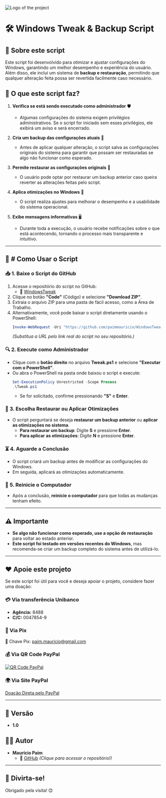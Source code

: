 ![Logo of the project](https://github.com/paimmauricio/Script-Rede/blob/main/imagens/logo.png)

# 🛠 Windows Tweak & Backup Script

## 📌 Sobre este script

Este script foi desenvolvido para otimizar e ajustar configurações do Windows, garantindo um melhor desempenho e experiência do usuário. Além disso, ele inclui um sistema de **backup e restauração**, permitindo que qualquer alteração feita possa ser revertida facilmente caso necessário.

## 🔹 O que este script faz?

1. **Verifica se está sendo executado como administrador** 🛡️

   - Algumas configurações do sistema exigem privilégios administrativos. Se o script for iniciado sem esses privilégios, ele exibirá um aviso e será encerrado.

2. **Cria um backup das configurações atuais** 📂

   - Antes de aplicar qualquer alteração, o script salva as configurações originais do sistema para garantir que possam ser restauradas se algo não funcionar como esperado.

3. **Permite restaurar as configurações originais** 🔄

   - O usuário pode optar por restaurar um backup anterior caso queira reverter as alterações feitas pelo script.

4. **Aplica otimizações no Windows** 🚀

   - O script realiza ajustes para melhorar o desempenho e a usabilidade do sistema operacional.

5. **Exibe mensagens informativas** 🖥️

   - Durante toda a execução, o usuário recebe notificações sobre o que está acontecendo, tornando o processo mais transparente e intuitivo.

---

## 🔧 **# Como Usar o Script**

### 📥 **1. Baixe o Script do GitHub**

1. Acesse o repositório do script no GitHub:
   - 🔗 [WindowsTweak](https://github.com/paimmauricio/WindowsTweak)
2. Clique no botão **"Code"** (Código) e selecione **"Download ZIP"**.
3. Extraia o arquivo ZIP para uma pasta de fácil acesso, como a Área de Trabalho.
4. Alternativamente, você pode baixar o script diretamente usando o PowerShell:
   ```powershell
   Invoke-WebRequest -Uri "https://github.com/paimmauricio/WindowsTweak/WindowsTweak.ps1" -OutFile "WindowsTweak.ps1"  
   ```
   *(Substitua a URL pelo link real do script no seu repositório.)*

### 🔍 **2. Execute como Administrador**

- Clique com o **botão direito** no arquivo **Tweak.ps1** e selecione **"Executar com o PowerShell"**.
- Ou abra o PowerShell na pasta onde baixou o script e execute:
  ```powershell
  Set-ExecutionPolicy Unrestricted -Scope Process  
  .\Tweak.ps1  
  ```
  - Se for solicitado, confirme pressionando **"S"** e **Enter**.

### 🔄 **3. Escolha Restaurar ou Aplicar Otimizações**

- O script perguntará se deseja **restaurar um backup anterior** ou **aplicar as otimizações no sistema**.
  - **Para restaurar um backup**: Digite **S** e pressione **Enter**.
  - **Para aplicar as otimizações**: Digite **N** e pressione **Enter**.

### ⏳ **4. Aguarde a Conclusão**

- O script criará um backup antes de modificar as configurações do Windows.
- Em seguida, aplicará as otimizações automaticamente.

### 🔄 **5. Reinicie o Computador**

- Após a conclusão, **reinicie o computador** para que todas as mudanças tenham efeito.

---

## ⚠️ Importante

- **Se algo não funcionar como esperado, use a opção de restauração** para voltar ao estado anterior.
- **Este script foi testado em versões recentes do Windows**, mas recomenda-se criar um backup completo do sistema antes de utilizá-lo.

---

## ❤️ Apoie este projeto

Se este script foi útil para você e deseja apoiar o projeto, considere fazer uma doação:

### 💳 Via transferência Unibanco
- **Agência:** 8488  
- **C/C:** 0047854-9

### 🏦 Via Pix  
📌 Chave Pix: paim.mauricio@gmail.com

### 💰 Via QR Code PayPal
[![QR Code PayPal](https://github.com/paimmauricio/Script-Rede/blob/main/QRs/QR_Code_PayPal.png)](https://github.com/paimmauricio/Script-Rede/blob/main/QRs/QR_Code_PayPal.png)

### 🌍 Via Site PayPal
[Doação Direta pelo PayPal](https://www.paypal.com/donate?hosted_button_id=YJNX67EAAHNCU)

---

## 📌 Versão

- **1.0**

## 👨‍💻 Autor

- **Maurício Paim**  
  - 🔗 [GitHub](https://github.com/paimmauricio) *(Clique para acessar o repositório!)*

---

## 🎉 Divirta-se!

Obrigado pela visita! 😊

